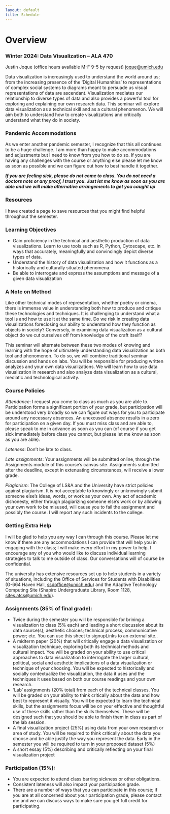```yaml
---
layout: default
title: Schedule
---
```


# Overview
### Winter 2024: Data Visualization – ALA 470

Justin Joque (office hours available M-F 9-5 by request)
joque@umich.edu

Data visualization is increasingly used to understand the world around us; from the increasing presence of the ‘Digital Humanities’ to representations of complex social systems to diagrams meant to persuade us visual representations of data are ascendant. Visualization mediates our relationship to diverse types of data and also provides a powerful tool for exploring and explaining our own research data. This seminar will explore data visualization as a technical skill and as a cultural phenomenon. We will aim both to understand how to create visualizations and critically understand what they do in society.

### Pandemic Accommodations

As we enter another pandemic semester, I recognize that this all continues to be a huge challenge. I am more than happy to make accommodations and adjustments but I need to know from you how to do so. If you are having any challenges with the course or anything else please let me know as soon as possible and we can figure out how to best handle it together.

***If you are feeling sick, please do not come to class. You do not need a doctors note or any proof, I trust you. Just let me know as soon as you are able and we will make alternative arrangements to get you caught up***

### Resources

I have created a page to save resources that you might find helpful throughout the semester.

### Learning Objectives

- Gain proficiency in the technical and aesthetic production of data visualizations. Learn to use tools such as R, Python, Cytoscape, etc. in ways that accurately, meaningfully and convincingly depict diverse types of data.
- Understand the history of data visualization and how it functions as a historically and culturally situated phenomena.
- Be able to interrogate and express the assumptions and message of a given data visualization

### A Note on Method

Like other technical modes of representation, whether poetry or cinema, there is immense value in understanding both how to produce and critique these technologies and techniques. It is challenging to understand what a tool is and how to use it at the same time. Do we risk in creating data visualizations foreclosing our ability to understand how they function as objects in society? Conversely, in examining data visualization as a cultural object do we cut ourselves off from knowledge of the craft itself?

This seminar will alternate between these two modes of knowing and learning with the hope of ultimately understanding data visualization as both tool and phenomenon. To do so, we will combine traditional seminar discussion and hands on labs. You will be responsible for producing written analyzes and your own data visualizations. We will learn how to use data visualization in research and also analyze data visualization as a cultural, mediatic and technological activity.

### Course Policies

*Attendance*: I request you come to class as much as you are able to. Participation forms a significant portion of your grade, but participation will be understood very broadly so we can figure out ways for you to participate around any necessary absences. An unexcused absence results in a zero for participation on a given day. If you must miss class and are able to, please speak to me in advance as soon as you can (of course if you get sick immediately before class you cannot, but please let me know as soon as you are able).

*Lateness*: Don’t be late to class.

*Late assignments*: Your assignments will be submitted online, through the Assignments module of this course’s canvas site. Assignments submitted after the deadline, except in extenuating circumstances, will receive a lower grade.

*Plagiarism*: The College of LS&A and the University have strict policies against plagiarism. It is not acceptable to knowingly or unknowingly submit someone else’s ideas, words, or work as your own. Any act of academic dishonesty, either through plagiarizing someone else’s work or by allowing your own work to be misused, will cause you to fail the assignment and possibly the course. I will report any such incidents to the college.

### Getting Extra Help

I will be glad to help you any way I can through this course. Please let me know if there are any accommodations I can provide that will help you in engaging with the class; I will make every effort in my power to help. I encourage any of you who would like to discuss individual learning strategies to talk to me outside of class. Our conversations will of course be confidential.

The university has extensive resources set up to help students in a variety of situations, including the Office of Services for Students with Disabilities (G-664 Haven Hall, ssdoffice@umich.edu) and the Adaptive Technology Computing Site (Shapiro Undergraduate Library, Room 1128, sites.atcs@umich.edu).

### Assignments (85% of final grade):

- Twice during the semester you will be responsible for brining a visualization to class (5% each) and leading a short discussion about its data source(s); aesthetic choices; technical process; communicative power; etc. You can use this sheet to signupLinks to an external site..
- A midterm paper (20%) that will critically engage a data visualization or visualization technique, exploring both its technical methods and cultural impact. You will be graded on your ability to use critical approaches to data visualization to interrogate the larger cultural, political, social and aesthetic implications of a data visualization or technique of your choosing. You will be expected to historically and socially contextualize the visualization, the data it uses and the techniques it uses based on both our course readings and your own research.
- ‘Lab’ assignments (20% total) from each of the technical classes. You will be graded on your ability to think critically about the data and how best to represent it visually. You will be expected to learn the technical skills, but the assignments focus will be on your effective and thoughtful use of these skills rather than the skills themselves. These will be designed such that you should be able to finish them in class as part of the lab session.
- A final visualization project (25%) using data from your own research or area of study. You will be required to think critically about the data you choose and be able justify the way you represent the data. Early in the semester you will be required to turn in your proposed dataset (5%)
- A short essay (5%) describing and critically reflecting on your final visualization project

### Participation (15%):

- You are expected to attend class barring sickness or other obligations.
- Consistent lateness will also impact your participation grade.
- There are a number of ways that you can participate in this course; if you are at all concerned about your participation grade, please contact me and we can discuss ways to make sure you get full credit for participating.
